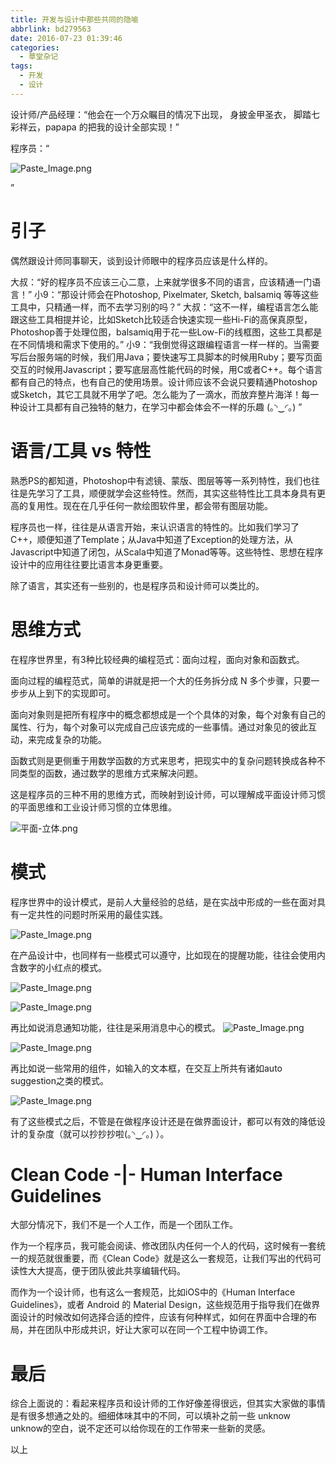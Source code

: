 ```yaml
---
title: 开发与设计中那些共同的隐喻
abbrlink: bd279563
date: 2016-07-23 01:39:46
categories:
  - 草堂杂记
tags:
  - 开发
  - 设计
---
```


设计师/产品经理：“他会在一个万众瞩目的情况下出现， 身披金甲圣衣， 脚踏七彩祥云，papapa 的把我的设计全部实现！” 

程序员：“

![Paste_Image.png](
https://mrz-blog.oss-cn-beijing.aliyuncs.com/%E5%BC%80%E5%8F%91%E4%B8%8E%E8%AE%BE%E8%AE%A1%E4%B8%AD%E9%82%A3%E4%BA%9B%E5%85%B1%E5%90%8C%E7%9A%84%E9%9A%90%E5%96%BB_1.png)

”
# 引子
偶然跟设计师同事聊天，谈到设计师眼中的程序员应该是什么样的。

大叔：“好的程序员不应该三心二意，上来就学很多不同的语言，应该精通一门语言！”
小9：“那设计师会在Photoshop, Pixelmater, Sketch, balsamiq 等等这些工具中，只精通一样，而不去学习别的吗？”
大叔：“这不一样，编程语言怎么能跟这些工具相提并论，比如Sketch比较适合快速实现一些Hi-Fi的高保真原型，Photoshop善于处理位图，balsamiq用于花一些Low-Fi的线框图，这些工具都是在不同情境和需求下使用的。”
小9：“我倒觉得这跟编程语言一样一样的。当需要写后台服务端的时候，我们用Java；要快速写工具脚本的时候用Ruby；要写页面交互的时候用Javascript；要写底层高性能代码的时候，用C或者C++。每个语言都有自己的特点，也有自己的使用场景。设计师应该不会说只要精通Photoshop或Sketch，其它工具就不用学了吧。怎么能为了一滴水，而放弃整片海洋！每一种设计工具都有自己独特的魅力，在学习中都会体会不一样的乐趣 (｡◝‿◜｡) ”

<!--more-->

# 语言/工具 vs 特性
熟悉PS的都知道，Photoshop中有滤镜、蒙版、图层等等一系列特性，我们也往往是先学习了工具，顺便就学会这些特性。然而，其实这些特性比工具本身具有更高的复用性。现在在几乎任何一款绘图软件里，都会带有图层功能。

程序员也一样，往往是从语言开始，来认识语言的特性的。比如我们学习了C++，顺便知道了Template；从Java中知道了Exception的处理方法，从Javascript中知道了闭包，从Scala中知道了Monad等等。这些特性、思想在程序设计中的应用往往要比语言本身更重要。

除了语言，其实还有一些别的，也是程序员和设计师可以类比的。

# 思维方式
在程序世界里，有3种比较经典的编程范式：面向过程，面向对象和函数式。

面向过程的编程范式，简单的讲就是把一个大的任务拆分成 N 多个步骤，只要一步步从上到下的实现即可。

面向对象则是把所有程序中的概念都想成是一个个具体的对象，每个对象有自己的属性、行为，每个对象可以完成自己应该完成的一些事情。通过对象见的彼此互动，来完成复杂的功能。

函数式则是更侧重于用数学函数的方式来思考，把现实中的复杂问题转换成各种不同类型的函数，通过数学的思维方式来解决问题。

这是程序员的三种不用的思维方式，而映射到设计师，可以理解成平面设计师习惯的平面思维和工业设计师习惯的立体思维。

![平面-立体.png](
https://mrz-blog.oss-cn-beijing.aliyuncs.com/%E5%BC%80%E5%8F%91%E4%B8%8E%E8%AE%BE%E8%AE%A1%E4%B8%AD%E9%82%A3%E4%BA%9B%E5%85%B1%E5%90%8C%E7%9A%84%E9%9A%90%E5%96%BB_2.png)


# 模式
程序世界中的设计模式，是前人大量经验的总结，是在实战中形成的一些在面对具有一定共性的问题时所采用的最佳实践。


![Paste_Image.png](
https://mrz-blog.oss-cn-beijing.aliyuncs.com/%E5%BC%80%E5%8F%91%E4%B8%8E%E8%AE%BE%E8%AE%A1%E4%B8%AD%E9%82%A3%E4%BA%9B%E5%85%B1%E5%90%8C%E7%9A%84%E9%9A%90%E5%96%BB_3.png)


在产品设计中，也同样有一些模式可以遵守，比如现在的提醒功能，往往会使用内含数字的小红点的模式。

![Paste_Image.png](
https://mrz-blog.oss-cn-beijing.aliyuncs.com/%E5%BC%80%E5%8F%91%E4%B8%8E%E8%AE%BE%E8%AE%A1%E4%B8%AD%E9%82%A3%E4%BA%9B%E5%85%B1%E5%90%8C%E7%9A%84%E9%9A%90%E5%96%BB_4.png)

![Paste_Image.png](
https://mrz-blog.oss-cn-beijing.aliyuncs.com/%E5%BC%80%E5%8F%91%E4%B8%8E%E8%AE%BE%E8%AE%A1%E4%B8%AD%E9%82%A3%E4%BA%9B%E5%85%B1%E5%90%8C%E7%9A%84%E9%9A%90%E5%96%BB_5.png)

再比如说消息通知功能，往往是采用消息中心的模式。
![Paste_Image.png](
https://mrz-blog.oss-cn-beijing.aliyuncs.com/%E5%BC%80%E5%8F%91%E4%B8%8E%E8%AE%BE%E8%AE%A1%E4%B8%AD%E9%82%A3%E4%BA%9B%E5%85%B1%E5%90%8C%E7%9A%84%E9%9A%90%E5%96%BB_6.png)

![Paste_Image.png](
https://mrz-blog.oss-cn-beijing.aliyuncs.com/%E5%BC%80%E5%8F%91%E4%B8%8E%E8%AE%BE%E8%AE%A1%E4%B8%AD%E9%82%A3%E4%BA%9B%E5%85%B1%E5%90%8C%E7%9A%84%E9%9A%90%E5%96%BB_7.png)

再比如说一些常用的组件，如输入的文本框，在交互上所共有诸如auto suggestion之类的模式。

![Paste_Image.png](
https://mrz-blog.oss-cn-beijing.aliyuncs.com/%E5%BC%80%E5%8F%91%E4%B8%8E%E8%AE%BE%E8%AE%A1%E4%B8%AD%E9%82%A3%E4%BA%9B%E5%85%B1%E5%90%8C%E7%9A%84%E9%9A%90%E5%96%BB_8.png)

有了这些模式之后，不管是在做程序设计还是在做界面设计，都可以有效的降低设计的复杂度（就可以抄抄抄啦(｡◝‿◜｡) ）。

# Clean Code  -|- Human Interface Guidelines
大部分情况下，我们不是一个人工作，而是一个团队工作。

作为一个程序员，我可能会阅读、修改团队内任何一个人的代码，这时候有一套统一的规范就很重要，而《Clean Code》就是这么一套规范，让我们写出的代码可读性大大提高，便于团队彼此共享编辑代码。

而作为一个设计师，也有这么一套规范，比如iOS中的《Human Interface Guidelines》，或者 Android 的 Material Design，这些规范用于指导我们在做界面设计的时候改如何选择合适的控件，应该有何种样式，如何在界面中合理的布局，并在团队中形成共识，好让大家可以在同一个工程中协调工作。

# 最后
综合上面说的：看起来程序员和设计师的工作好像差得很远，但其实大家做的事情是有很多想通之处的。细细体味其中的不同，可以填补之前一些 unknow unknow的空白，说不定还可以给你现在的工作带来一些新的灵感。

以上
